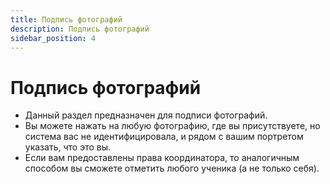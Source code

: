 ```yaml
---
title: Подпись фотографий
description: Подпись фотографий
sidebar_position: 4
---
```


# Подпись фотографий

* Данный раздел предназначен для подписи фотографий.
* Вы можете нажать на любую фотографию, где вы присутствуете, но система вас не идентифицировала, и рядом с вашим портретом указать, что это вы.
* Если вам предоставлены права координатора, то аналогичным способом вы сможете отметить любого ученика (а не только себя).